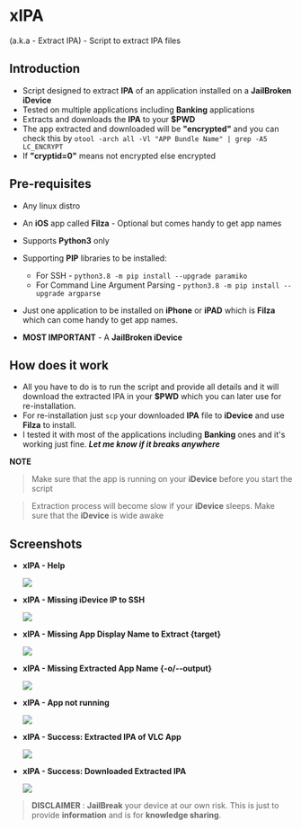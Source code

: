 # xIPA

(a.k.a - Extract IPA) - Script to extract IPA files

## Introduction

* Script designed to extract **IPA** of an application installed on a **JailBroken iDevice**
* Tested on multiple applications including **Banking** applications
* Extracts and downloads the **IPA** to your **$PWD**
* The app extracted and downloaded will be **"encrypted"** and you can check this by `otool -arch all -Vl "APP Bundle Name" | grep -A5 LC_ENCRYPT`
* If **"cryptid=0"** means not encrypted else encrypted

## Pre-requisites

* Any linux distro
* An **iOS** app called **Filza** - Optional but comes handy to get app names
* Supports **Python3** only
* Supporting **PIP** libraries to be installed:
    * For SSH - `python3.8 -m pip install --upgrade paramiko`
    * For Command Line Argument Parsing - `python3.8 -m pip install --upgrade argparse`
* Just one application to be installed on **iPhone** or **iPAD** which is **Filza** which can come handy to get app names.

* **MOST IMPORTANT** - A **JailBroken iDevice**

## How does it work

* All you have to do is to run the script and provide all details and it will download the extracted IPA in your **$PWD** which you can later use for re-installation. 
* For re-installation just `scp` your downloaded **IPA** file to **iDevice** and use **Filza** to install.
* I tested it with most of the applications including **Banking** ones and it's working just fine. **_Let me know if it breaks anywhere_**

**NOTE**

> Make sure that the app is running on your **iDevice** before you start the script

> Extraction process will become slow if your **iDevice** sleeps. Make sure that the **iDevice** is wide awake

## Screenshots

* **xIPA - Help**

    ![](attachments/xIPA_help.png)

* **xIPA - Missing iDevice IP to SSH**

    ![](attachments/xIPA_error_hostIP.png)

* **xIPA - Missing App Display Name to Extract {target}**

    ![](attachments/xIPA_error_appName.png)

* **xIPA - Missing Extracted App Name {-o/--output}**

    ![](attachments/xIPA_error_outputName.png)

* **xIPA - App not running**

    ![](attachments/xIPA_error_appnotrunning.png)

* **xIPA - Success: Extracted IPA of VLC App**

    ![](attachments/xIPA_success_extractedIPA.png)

* **xIPA - Success: Downloaded Extracted IPA**

    ![](attachments/xIPA_success_downloadedIPA.png)

> **DISCLAIMER** : **JailBreak** your device at our own risk. This is just to provide **information** and is for **knowledge sharing**.
